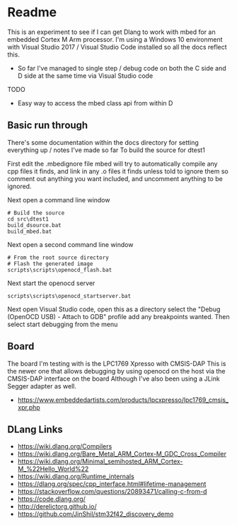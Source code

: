 # Readme

This is an experiment to see if I can get Dlang to work with mbed for an embedded Cortex M Arm processor.
I'm using a Windows 10 environment with Visual Studio 2017 / Visual Studio Code installed
so all the docs reflect this.

  * So far I've managed to single step / debug code on both the C side and D side at the same time via Visual Studio code

TODO

  * Easy way to access the mbed class api from within D


## Basic run through

There's some documentation within the docs directory for setting everything up / notes I've made so far
To build the source for dtest1

First edit the .mbedignore file
mbed will try to automatically compile any cpp files it finds, and link in any .o files it finds unless told to ignore them
so comment out anything you want included, and uncomment anything to be ignored.


Next open a command line window
```
# Build the source
cd src\dtest1
build_dsource.bat
build_mbed.bat
```

Next open a second command line window
```
# From the root source directory
# Flash the generated image
scripts\scripts\openocd_flash.bat
```

Next start the openocd server
```
scripts\scripts\openocd_startserver.bat
```

Next open Visual Studio code, open this as a directory
select the "Debug (OpenOCD USB) - Attach to GDB" profile
add any breakpoints wanted.
Then select start debugging from the menu


## Board

The board I'm testing with is the LPC1769 Xpresso with CMSIS-DAP
This is the newer one that allows debugging by using openocd on the host via the CMSIS-DAP interface on the board
Although I've also been using a JLink Segger adapter as well.

  * https://www.embeddedartists.com/products/lpcxpresso/lpc1769_cmsis_xpr.php

## DLang Links

  * https://wiki.dlang.org/Compilers
  * https://wiki.dlang.org/Bare_Metal_ARM_Cortex-M_GDC_Cross_Compiler
  * https://wiki.dlang.org/Minimal_semihosted_ARM_Cortex-M_%22Hello_World%22
  * https://wiki.dlang.org/Runtime_internals
  * https://dlang.org/spec/cpp_interface.html#lifetime-management
  * https://stackoverflow.com/questions/20893471/calling-c-from-d
  * https://code.dlang.org/
  * http://derelictorg.github.io/
  * https://github.com/JinShil/stm32f42_discovery_demo
